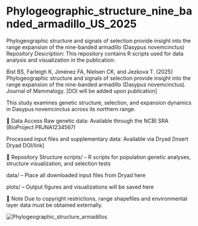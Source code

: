 # Phylogeographic_structure_nine_banded_armadillo_US_2025
Phylogeographic structure and signals of selection provide insight into the range expansion of the nine-banded armadillo (Dasypus novemcinctus) 
Repository Description:
This repository contains R scripts used for data analysis and visualization in the publication:

Bist BS, Farleigh K, Jiménez FA, Nielsen CK, and Jezkova T. (2025)
Phylogeographic structure and signals of selection provide insight into the range expansion of the nine-banded armadillo (Dasypus novemcinctus). Journal of Mammalogy. [DOI will be added upon publication]

This study examines genetic structure, selection, and expansion dynamics in Dasypus novemcinctus across its northern range.

🔗 Data Access
Raw genetic data: Available through the NCBI SRA (BioProject PRJNA1234567)

Processed input files and supplementary data: Available via Dryad [Insert Dryad DOI/link]

📁 Repository Structure
scripts/ – R scripts for population genetic analyses, structure visualization, and selection tests

data/ – Place all downloaded input files from Dryad here

plots/ – Output figures and visualizations will be saved here

📌 Note
Due to copyright restrictions, range shapefiles and environmental layer data must be obtained externally.

![Phylogeographic_structure_armadillos](https://github.com/user-attachments/assets/754059c6-2955-4de0-8b58-06039a1a093e)



